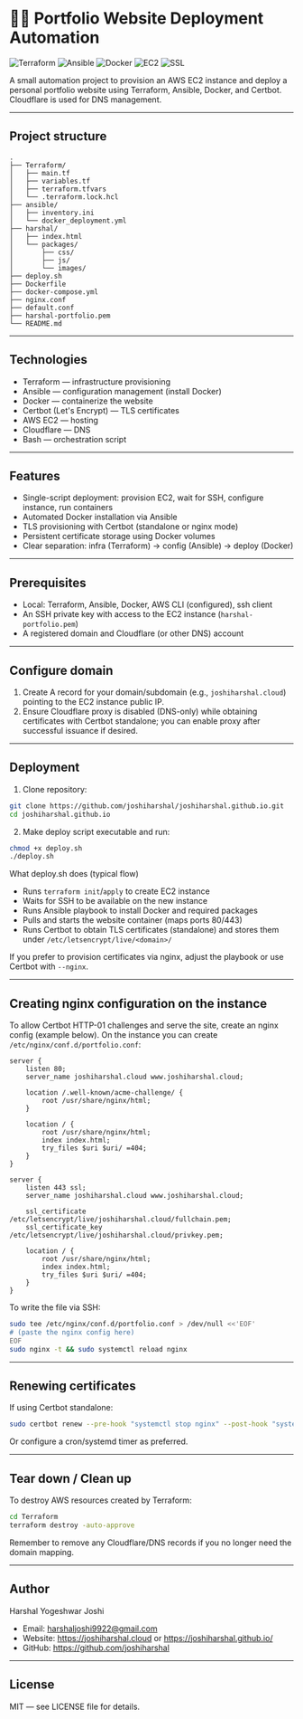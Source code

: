# 🧑‍💻 Portfolio Website Deployment Automation

![Terraform](https://img.shields.io/badge/Terraform-AWS-blue?logo=terraform)
![Ansible](https://img.shields.io/badge/Ansible-Config--Mgmt-red?logo=ansible)
![Docker](https://img.shields.io/badge/Docker-Container-blue?logo=docker)
![EC2](https://img.shields.io/badge/AWS-EC2-orange?logo=amazon-aws)
![SSL](https://img.shields.io/badge/SSL-Let's%20Encrypt-green?logo=letsencrypt)

A small automation project to provision an AWS EC2 instance and deploy a personal portfolio website using Terraform, Ansible, Docker, and Certbot. Cloudflare is used for DNS management.

---

## Project structure

```
.
├── Terraform/
│   ├── main.tf
│   ├── variables.tf
│   ├── terraform.tfvars
│   └── .terraform.lock.hcl
├── ansible/
│   ├── inventory.ini
│   └── docker_deployment.yml
├── harshal/
│   ├── index.html
│   └── packages/
│       ├── css/
│       ├── js/
│       └── images/
├── deploy.sh
├── Dockerfile
├── docker-compose.yml
├── nginx.conf
├── default.conf
├── harshal-portfolio.pem
└── README.md
```

---

## Technologies

- Terraform — infrastructure provisioning  
- Ansible — configuration management (install Docker)  
- Docker — containerize the website  
- Certbot (Let's Encrypt) — TLS certificates  
- AWS EC2 — hosting  
- Cloudflare — DNS  
- Bash — orchestration script

---

## Features

- Single-script deployment: provision EC2, wait for SSH, configure instance, run containers  
- Automated Docker installation via Ansible  
- TLS provisioning with Certbot (standalone or nginx mode)  
- Persistent certificate storage using Docker volumes  
- Clear separation: infra (Terraform) → config (Ansible) → deploy (Docker)

---

## Prerequisites

- Local: Terraform, Ansible, Docker, AWS CLI (configured), ssh client  
- An SSH private key with access to the EC2 instance (`harshal-portfolio.pem`)  
- A registered domain and Cloudflare (or other DNS) account

---

## Configure domain

1. Create A record for your domain/subdomain (e.g., `joshiharshal.cloud`) pointing to the EC2 instance public IP.  
2. Ensure Cloudflare proxy is disabled (DNS-only) while obtaining certificates with Certbot standalone; you can enable proxy after successful issuance if desired.

---

## Deployment

1. Clone repository:
```sh
git clone https://github.com/joshiharshal/joshiharshal.github.io.git
cd joshiharshal.github.io
```

2. Make deploy script executable and run:
```sh
chmod +x deploy.sh
./deploy.sh
```

What deploy.sh does (typical flow)
- Runs `terraform init`/`apply` to create EC2 instance  
- Waits for SSH to be available on the new instance  
- Runs Ansible playbook to install Docker and required packages  
- Pulls and starts the website container (maps ports 80/443)  
- Runs Certbot to obtain TLS certificates (standalone) and stores them under `/etc/letsencrypt/live/<domain>/`

If you prefer to provision certificates via nginx, adjust the playbook or use Certbot with `--nginx`.

---

## Creating nginx configuration on the instance

To allow Certbot HTTP-01 challenges and serve the site, create an nginx config (example below). On the instance you can create `/etc/nginx/conf.d/portfolio.conf`:

```nginx
server {
    listen 80;
    server_name joshiharshal.cloud www.joshiharshal.cloud;

    location /.well-known/acme-challenge/ {
        root /usr/share/nginx/html;
    }

    location / {
        root /usr/share/nginx/html;
        index index.html;
        try_files $uri $uri/ =404;
    }
}

server {
    listen 443 ssl;
    server_name joshiharshal.cloud www.joshiharshal.cloud;

    ssl_certificate /etc/letsencrypt/live/joshiharshal.cloud/fullchain.pem;
    ssl_certificate_key /etc/letsencrypt/live/joshiharshal.cloud/privkey.pem;

    location / {
        root /usr/share/nginx/html;
        index index.html;
        try_files $uri $uri/ =404;
    }
}
```

To write the file via SSH:
```sh
sudo tee /etc/nginx/conf.d/portfolio.conf > /dev/null <<'EOF'
# (paste the nginx config here)
EOF
sudo nginx -t && sudo systemctl reload nginx
```

---

## Renewing certificates

If using Certbot standalone:
```sh
sudo certbot renew --pre-hook "systemctl stop nginx" --post-hook "systemctl start nginx"
```
Or configure a cron/systemd timer as preferred.

---

## Tear down / Clean up

To destroy AWS resources created by Terraform:
```sh
cd Terraform
terraform destroy -auto-approve
```

Remember to remove any Cloudflare/DNS records if you no longer need the domain mapping.

---

## Author

Harshal Yogeshwar Joshi  
- Email: harshaljoshi9922@gmail.com  
- Website: https://joshiharshal.cloud  or  https://joshiharshal.github.io/
- GitHub: https://github.com/joshiharshal

---

## License

MIT — see LICENSE file for details.
